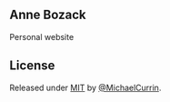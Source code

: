## Anne Bozack

Personal website

## License

Released under [MIT](/LICENSE) by [@MichaelCurrin](https://github.com/MichaelCurrin).
